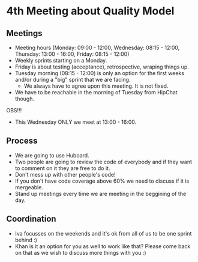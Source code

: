 # 4th Meeting about Quality Model

## Meetings

- Meeting hours (Monday: 09:00 - 12:00, Wednesday: 08:15 - 12:00, Thursday: 13:00 - 16:00, Friday: 08:15 - 12:00)
- Weekly sprints starting on a Monday.
- Friday is about testing (acceptance), retrospective, wraping things up.
- Tuesday morning (08:15 - 12:00) is only an option for the first weeks and/or during a "big" sprint that we are facing.
   - We always have to agree upon this meeting. It is not fixed.
- We have to be reachable in the morning of Tuesday from HipChat though.

OBS!!!
- This Wednesday ONLY we meet at 13:00 - 16:00.

## Process

- We are going to use Huboard.
- Two people are going to review the code of everybody and if they want to comment on it they are free to do it.
- Don't mess up with other people's code!
- If you don't have code coverage above 60% we need to discuss if it is mergeable.
- Stand up meetings every time we are meeting in the beggining of the day.

## Coordination

- Iva focusses on the weekends and it's ok from all of us to be one sprint behind :)
- Khan is it an option for you as well to work like that? Please come back on that as we wish to discuss more things
with you :)
